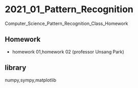 # 2021_01_Pattern_Recognition
Computer_Science_Pattern_Recognition_Class_Homework


## Homework
* homework 01,homework 02 (professor Unsang Park)

## library
numpy,sympy,matplotlib
